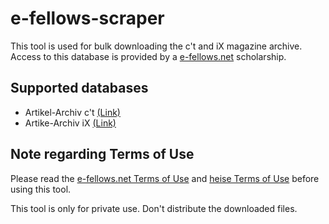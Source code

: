 # e-fellows-scraper

This tool is used for bulk downloading the c't and iX magazine archive. Access to this database is provided by a [e-fellows.net](https://www.e-fellows.de) scholarship.

## Supported databases

* Artikel-Archiv c't [(Link)](https://heise.extdb.e-fellows.net/zeitschriften/ct/artikel-archiv)
* Artike-Archiv iX [(Link)](https://heise.extdb.e-fellows.net/zeitschriften/ix/artikel-archiv)

## Note regarding Terms of Use

Please read the [e-fellows.net Terms of Use](https://www.e-fellows.net/Nutzungsbedingungen) and [heise Terms of Use](https://heise.extdb.e-fellows.net/info/agb-artikelarchiv) before using this tool.

This tool is only for private use. Don't distribute the downloaded files.
